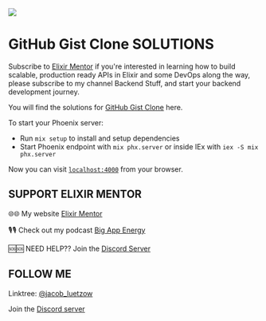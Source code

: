 <img align="center" src="https://assets.elixirmentor.com/em_banner.png"/>

# GitHub Gist Clone SOLUTIONS
Subscribe to [Elixir Mentor](https://www.youtube.com/channel/UChbS_z6KHQiIu9et38O37eQ) if you're interested in learning how to build scalable, production ready APIs in Elixir and some DevOps along the way, please subscribe to my channel Backend Stuff, and start your backend development journey.

You will find the solutions for [GitHub Gist Clone](https://youtube.com/playlist?list=PL2Rv8vpZJz4x1Svv79WdT0Da42kWt_hQ0) here.

To start your Phoenix server:

  * Run `mix setup` to install and setup dependencies
  * Start Phoenix endpoint with `mix phx.server` or inside IEx with `iex -S mix phx.server`

Now you can visit [`localhost:4000`](http://localhost:4000) from your browser.

## SUPPORT ELIXIR MENTOR

🌐🌐 My website [Elixir Mentor](https://elixirmentor.com/)

🎙🎙 Check out my podcast [Big App Energy](https://www.hiredgunapps.com/podcast)

🆘🆘 NEED HELP?? Join the [Discord Server](https://discord.gg/HcnjPsWATg)

## FOLLOW ME
Linktree: [@jacob_luetzow](https://linktr.ee/jacob_luetzow)

Join the [Discord server](https://discord.gg/HcnjPsWATg)
